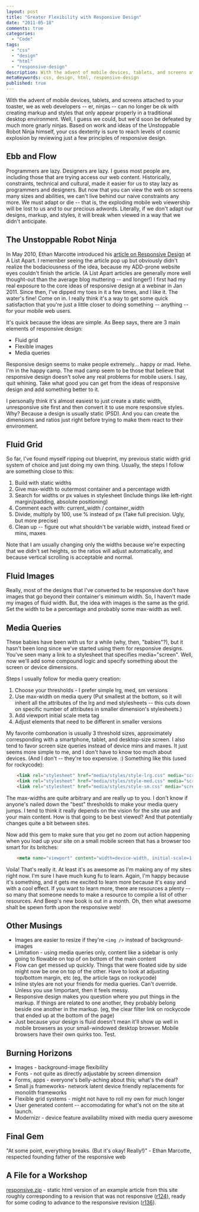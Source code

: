 ```yaml
---
layout: post
title: "Greater Flexibility with Responsive Design"
date: "2011-05-18"
comments: true
categories:
  - "Code"
tags:
  - "css"
  - "design"
  - "html"
  - "responsive-design"
description: With the advent of mobile devices, tablets, and screens attached to your toaster, we as web developers -- er, ninjas -- can no longer be ok with creating ma
metaKeywords: css, design, html, responsive-design
published: true
---
```


With the advent of mobile devices, tablets, and screens attached to your toaster, we as web developers -- er, ninjas -- can no longer be ok with creating markup and styles that only appear properly in a traditional desktop environment.  Well, I guess we could, but we'd soon be defeated by much more gnarly ninjas.  Based on work and ideas of the Unstoppable Robot Ninja himself, your css dexterity is sure to reach levels of cosmic explosion by reviewing just a few principles of responsive design.

<!--more-->

Ebb and Flow
------------

Programmers are lazy.  Designers are lazy.  I guess most people are, including those that are trying access our web content.  Historically, constraints, technical and cultural, made it easier for us to stay lazy as programmers and designers.  But now that you can view the web on screens many sizes and abilities, we can't live behind our naive constraints any more.  We must adapt or die -- that is, the exploding mobile web viewership will be lost to us and to our precious adwords.  Literally, if we don't adapt our designs, markup, and styles, it will break when viewed in a way that we didn't anticipate.

The Unstoppable Robot Ninja
---------------------------

In May 2010, Ethan Marcotte introduced his [article on Responsive Design](http://www.alistapart.com/articles/responsive-web-design/) at A List Apart.  I remember seeing the article pop up but obviously didn't realize the bodaciousness of the idea, because my ADD-prone website eyes couldn't finish the article.  (A List Apart articles are generally more well thought-out than the average blog muttering -- and longer!)  I first had my real exposure to the core ideas of responsive design at a webinar in Jan 2011.  Since then, I've dipped my toes in it a few times, and I like it.  The water's fine!  Come on in.  I really think it's a way to get some quick satisfaction that you're just a little closer to doing something -- anything -- for your mobile web users.

It's quick because the ideas are simple.  As Beep says, there are 3 main elements of responsive design:

* Fluid grid
* Flexible images
* Media queries

Responsive design seems to make people extremely... happy or mad.  Hehe.  I'm in the happy camp.  The mad camp seem to be those that believe that responsive design doesn't solve any real problems for mobile users.  I say, quit whining.  Take what good you can get from the ideas of responsive design and add something better to it.

I personally think it's almost easiest to just create a static width, unresponsive site first and then convert it to use more responsive styles.  Why?  Because a design is usually static (PSD).  And you can create the dimensions and ratios just right before trying to make them react to their environment.  

Fluid Grid
----------

So far, I've found myself ripping out blueprint, my previous static width grid system of choice and just doing my own thing.  Usually, the steps I follow are something close to this:

1. Build with static widths
2. Give max-width to outermost container and a percentage width
3. Search for widths or px values in stylesheet (Include things like left-right margin/padding, absolute positioning)
4. Comment each with:  current_width / container_width
5. Divide, multiply by 100, use % instead of px (Take full precision.  Ugly, but more precise)
6. Clean up -- figure out what shouldn't be variable width, instead fixed or mins, maxes

Note that I am usually changing only the widths because we're expecting that we didn't set heights, so the ratios will adjust automatically, and because vertical scrolling is acceptable and normal.

Fluid Images
------------

Really, most of the designs that I've converted to be responsive don't have images that go beyond their container's minimum width.  So, I haven't made my images of fluid width.  But, the idea with images is the same as the grid.  Set the width to be a percentage and probably some max-width as well.

Media Queries
-------------

These babies have been with us for a while (why, then, "babies"?), but it hasn't been long since we've started using them for responsive designs.  You've seen many a link to a stylesheet that specifies media="screen".  Well, now we'll add some compound logic and specify something about the screen or device dimensions.

Steps I usually follow for media query creation:

1. Choose your thresholds - I prefer simple lrg, med, sm versions
2. Use max-width on media query  (Put smallest at the bottom, so it will inherit all the attributes of the lrg and med stylesheets -- this cuts down on specific number of attributes in smaller dimension's stylesheets.)
3. Add viewport initial scale meta tag
4. Adjust elements that need to be different in smaller versions

My favorite combonation is usually 3 threshold sizes, approximately corresponding with a smartphone, tablet, and desktop-size screen.  I also tend to favor screen size queries instead of device mins and maxes.  It just seems more simple to me, and I don't have to know too much about devices. (And I don't -- they're too expensive. :)  Something like this (used for rockycode):

```html
	<link rel="stylesheet" href="media/styles/style-lrg.css" media="screen" />
	<link rel="stylesheet" href="media/styles/style-med.css" media="screen and (max-width:1023px)" />
	<link rel="stylesheet" href="media/styles/style-sm.css" media="screen and (max-width: 639px)" />
```

The max-widths are quite arbitrary and are really up to you.  I don't know if anyone's nailed down the "best" thresholds to make your media query jumps.  I tend to think it really depends on the vision for the site use and your main content.  How is that going to be best viewed?  And that potentially changes quite a bit between sites.

Now add this gem to make sure that you get no zoom out action happening when you load up your site on a small mobile screen that has a browser too smart for its britches:

```html
	<meta name="viewport" content="width=device-width, initial-scale=1.0">
```

Voila!  That's really it.  At least it's as awesome as I'm making any of my sites right now.  I'm sure I have much kung fu to learn.  Again, I'm happy because it's something, and it gets me excited to learn more because it's easy and with a cool effect.  If you want to learn more, there are resources a plenty -- so many that someone needs to make a resource to compile a list of other resources.  And Beep's new book is out in a month.  Oh, then what awesome shalt be spewn forth upon the responsive web!

Other Musings
-------------

* Images are easier to resize if they're `<img />` instead of background-images
* Limitation - using media queries only, content like a sidebar is only going to flowable on top of on bottom of the main content
* Flow can get messed up quickly.  Things that were floated side by side might now be one on top of the other.  Have to look at adjusting top/bottom margin, etc (eg, the article tags on rockycode)
* Inline styles are not your friends for media queries.  Can't override.  Unless you use !important, then it feels messy.
* Responsive design makes you question where you put things in the markup.  If things are related to one another, they probably belong beside one another in the markup.  (eg, the clear filter link on rockycode that ended up at the bottom of the page)
* Just because your design is fluid doesn't mean it'll show up well in mobile browsers as your small-windowed desktop browser.  Mobile browsers have their own quirks too.  Test.

Burning Horizons
----------------

* Images - background-image flexibility
* Fonts - not quite as directly adjustable by screen dimension
* Forms, apps - everyone's belly-aching about this; what's the deal?
* Small js frameworks- network latent device friendly replacements for monolith frameworks
* Flexible grid systems - might not have to roll my own for much longer
* User generated content -- accomodating for what's not on the site at launch.
* Modernizr - device feature availability mixed with media query awesome

Final Gem
------------

"At some point, everything breaks.  (But it's okay!  Really!)" - Ethan Marcotte, respected founding father of the responsive web

A File for a Workshop
---------------------

[responsive.zip](https://bitbucket.org/jtsnake/rockycode/downloads/responsive.zip) - static html version of an example article from this site roughly corresponding to a revision that was not responsive ([r124](https://bitbucket.org/jtsnake/rockycode/changeset/6d4d197239da)), ready for some coding to advance to the responsive revision ([r136](https://bitbucket.org/jtsnake/rockycode/changeset/fc4d96ec91f2)).

  
